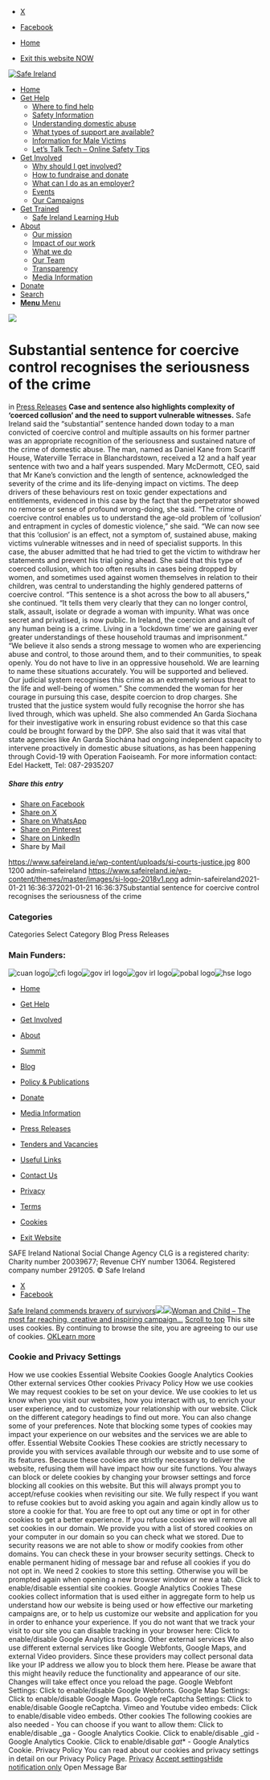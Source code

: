   * [X](https://twitter.com/SAFEIreland "X")
  * [Facebook](https://www.facebook.com/safe.ireland "Facebook")


  * [Home](https://www.safeireland.ie/)
  * [Exit this website NOW](https://www.google.ie/)


[![Safe Ireland](https://www.safeireland.ie/wp-content/themes/master/images/si-logo-2018v1.png)](https://www.safeireland.ie/)
  * [Home](https://www.safeireland.ie/)
  * [Get Help](https://www.safeireland.ie/get-help/)
    * [Where to find help](https://www.safeireland.ie/get-help/where-to-find-help/)
    * [Safety Information](https://www.safeireland.ie/get-help/safety-information/)
    * [Understanding domestic abuse](https://www.safeireland.ie/get-help/understanding-domestic-abuse/)
    * [What types of support are available?](https://www.safeireland.ie/get-help/what-types-of-support-are-available/)
    * [Information for Male Victims](https://www.safeireland.ie/get-help/information-for-male-victims/)
    * [Let’s Talk Tech – Online Safety Tips](https://www.safeireland.ie/lets-talk-tech-online-safety-tips/)
  * [Get Involved](https://www.safeireland.ie/get-involved/)
    * [Why should I get involved?](https://www.safeireland.ie/get-involved/why-should-i-get-involved/)
    * [How to fundraise and donate](https://www.safeireland.ie/get-involved/how-to-fundraise-and-donate/)
    * [What can I do as an employer?](https://www.safeireland.ie/get-involved/what-can-i-do-as-an-employer/)
    * [Events](https://www.safeireland.ie/get-involved/events/)
    * [Our Campaigns](https://www.safeireland.ie/get-involved/our-campaigns/)
  * [Get Trained](https://www.safeireland.ie/substantial-sentence-for-coercive-control-recognises-the-seriousness-of-the-crime/)
    * [Safe Ireland Learning Hub](https://www.safeireland.ie/safe-ireland-learning-hub/)
  * [About](https://www.safeireland.ie/about/)
    * [Our mission](https://www.safeireland.ie/about/our-mission/)
    * [Impact of our work](https://www.safeireland.ie/about/impact-of-our-work/)
    * [What we do](https://www.safeireland.ie/about/what-we-do/)
    * [Our Team](https://www.safeireland.ie/about/our-team/)
    * [Transparency](https://www.safeireland.ie/about/transparency/)
    * [Media Information](https://www.safeireland.ie/about/media-information/)
  * [Donate](https://www.safeireland.ie/get-involved/how-to-fundraise-and-donate/)
  * [Search](https://www.safeireland.ie/substantial-sentence-for-coercive-control-recognises-the-seriousness-of-the-crime/?s=)
  * [ **Menu** Menu ](https://www.safeireland.ie/substantial-sentence-for-coercive-control-recognises-the-seriousness-of-the-crime/)


[![](https://www.safeireland.ie/wp-content/uploads/si-courts-justice-845x500.jpg)](https://www.safeireland.ie/wp-content/uploads/si-courts-justice-1030x687.jpg "si-courts-justice")
# Substantial sentence for coercive control recognises the seriousness of the crime
in [Press Releases](https://www.safeireland.ie/category/press-releases/)
**Case and sentence also highlights complexity of ‘coerced collusion’ and the need to support vulnerable witnesses.**
Safe Ireland said the “substantial” sentence handed down today to a man convicted of coercive control and multiple assaults on his former partner was an appropriate recognition of the seriousness and sustained nature of the crime of domestic abuse.
The man, named as Daniel Kane from Scariff House, Waterville Terrace in Blanchardstown, received a 12 and a half year sentence with two and a half years suspended.
Mary McDermott, CEO, said that Mr Kane’s conviction and the length of sentence, acknowledged the severity of the crime and its life-denying impact on victims. The deep drivers of these behaviours rest on toxic gender expectations and entitlements, evidenced in this case by the fact that the perpetrator showed no remorse or sense of profound wrong-doing, she said.
“The crime of coercive control enables us to understand the age-old problem of ‘collusion’ and entrapment in cycles of domestic violence,” she said. “We can now see that this ‘collusion’ is an effect, not a symptom of, sustained abuse, making victims vulnerable witnesses and in need of specialist supports. In this case, the abuser admitted that he had tried to get the victim to withdraw her statements and prevent his trial going ahead.
She said that this type of coerced collusion, which too often results in cases being dropped by women, and sometimes used against women themselves in relation to their children, was central to understanding the highly gendered patterns of coercive control.
“This sentence is a shot across the bow to all abusers,” she continued. “It tells them very clearly that they can no longer control, stalk, assault, isolate or degrade a woman with impunity. What was once secret and privatised, is now public. In Ireland, the coercion and assault of any human being is a crime. Living in a ‘lockdown time’ we are gaining ever greater understandings of these household traumas and imprisonment.”
“We believe it also sends a strong message to women who are experiencing abuse and control, to those around them, and to their communities, to speak openly. You do not have to live in an oppressive household. We are learning to name these situations accurately. You will be supported and believed. Our judicial system recognises this crime as an extremely serious threat to the life and well-being of women.”
She commended the woman for her courage in pursuing this case, despite coercion to drop charges. She trusted that the justice system would fully recognise the horror she has lived through, which was upheld. She also commended An Garda Siochana for their investigative work in ensuring robust evidence so that this case could be brought forward by the DPP.
She also said that it was vital that state agencies like An Garda Síochána had ongoing independent capacity to intervene proactively in domestic abuse situations, as has been happening through Covid-19 with Operation Faoiseamh.
For more information contact: Edel Hackett, Tel: 087-2935207
##### Share this entry
  * [Share on Facebook](https://www.facebook.com/sharer.php?u=https://www.safeireland.ie/substantial-sentence-for-coercive-control-recognises-the-seriousness-of-the-crime/&t=Substantial%20sentence%20for%20coercive%20control%20recognises%20the%20seriousness%20of%20the%20crime)
  * [Share on X](https://twitter.com/share?text=Substantial%20sentence%20for%20coercive%20control%20recognises%20the%20seriousness%20of%20the%20crime&url=https://www.safeireland.ie/?p=8364)
  * [Share on WhatsApp](https://api.whatsapp.com/send?text=https://www.safeireland.ie/substantial-sentence-for-coercive-control-recognises-the-seriousness-of-the-crime/)
  * [Share on Pinterest](https://pinterest.com/pin/create/button/?url=https%3A%2F%2Fwww.safeireland.ie%2Fsubstantial-sentence-for-coercive-control-recognises-the-seriousness-of-the-crime%2F&description=Substantial%20sentence%20for%20coercive%20control%20recognises%20the%20seriousness%20of%20the%20crime&media=https%3A%2F%2Fwww.safeireland.ie%2Fwp-content%2Fuploads%2Fsi-courts-justice-705x470.jpg)
  * [Share on LinkedIn](https://linkedin.com/shareArticle?mini=true&title=Substantial%20sentence%20for%20coercive%20control%20recognises%20the%20seriousness%20of%20the%20crime&url=https://www.safeireland.ie/substantial-sentence-for-coercive-control-recognises-the-seriousness-of-the-crime/)
  * Share by Mail


https://www.safeireland.ie/wp-content/uploads/si-courts-justice.jpg 800 1200 admin-safeireland https://www.safeireland.ie/wp-content/themes/master/images/si-logo-2018v1.png admin-safeireland2021-01-21 16:36:372021-01-21 16:36:37Substantial sentence for coercive control recognises the seriousness of the crime
### Categories
Categories Select Category Blog Press Releases
### Main Funders:
![cuan logo](https://www.safeireland.ie/wp-content/uploads/logo-cuan.png)![cfi logo](https://www.safeireland.ie/wp-content/uploads/logo-cfi.png)![gov irl logo](https://www.safeireland.ie/wp-content/uploads/logo-goi2.png)![gov irl logo](https://www.safeireland.ie/wp-content/uploads/logo-doj.png)![pobal logo](https://www.safeireland.ie/wp-content/uploads/logo-pobal.png)![hse logo](https://www.safeireland.ie/wp-content/uploads/logo-hse.png)
  * [Home](https://www.safeireland.ie/)
  * [Get Help](https://www.safeireland.ie/get-help/)
  * [Get Involved](https://www.safeireland.ie/get-involved/)
  * [About](https://www.safeireland.ie/about/)
  * [Summit](https://www.safeireland.ie/?page_id=3620)
  * [Blog](https://www.safeireland.ie/blog/)


  * [Policy & Publications](https://www.safeireland.ie/policy-publications/)
  * [Donate](https://www.safeireland.ie/get-involved/how-to-fundraise-and-donate/)
  * [Media Information](https://www.safeireland.ie/about/media-information/)
  * [Press Releases](https://www.safeireland.ie/about/media-information/press-releases/)
  * [Tenders and Vacancies](https://www.safeireland.ie/tenders-and-vacancies/)
  * [Useful Links](https://www.safeireland.ie/links/)


  * [Contact Us](https://www.safeireland.ie/contact-us/)
  * [Privacy](https://www.safeireland.ie/privacy/)
  * [Terms](https://www.safeireland.ie/terms/)
  * [Cookies](https://www.safeireland.ie/cookies/)
  * [Exit Website](https://www.google.ie)


SAFE Ireland National Social Change Agency CLG is a registered charity: Charity number 20039677; Revenue CHY number 13064. Registered company number 291205.
© Safe Ireland 
  * [X](https://twitter.com/SAFEIreland "X")
  * [Facebook](https://www.facebook.com/safe.ireland "Facebook")


[Safe Ireland commends bravery of survivors![](https://www.safeireland.ie/wp-content/uploads/Herstory-180-80x80.jpg)](https://www.safeireland.ie/safe-ireland-commends-bravery-of-survivors/)[![](https://www.safeireland.ie/wp-content/uploads/woman-child-vid-ft-80x80.jpg)Woman and Child – The most far reaching, creative and inspiring campaign...](https://www.safeireland.ie/woman-and-child-the-most-far-reaching-creative-and-inspiring-campaign-weve-ever-run/)
[Scroll to top](https://www.safeireland.ie/substantial-sentence-for-coercive-control-recognises-the-seriousness-of-the-crime/#top "Scroll to top")
This site uses cookies. By continuing to browse the site, you are agreeing to our use of cookies.
[OK](https://www.safeireland.ie/substantial-sentence-for-coercive-control-recognises-the-seriousness-of-the-crime/)[Learn more](https://www.safeireland.ie/substantial-sentence-for-coercive-control-recognises-the-seriousness-of-the-crime/)
### Cookie and Privacy Settings
How we use cookies
Essential Website Cookies
Google Analytics Cookies
Other external services
Other cookies
Privacy Policy
How we use cookies
We may request cookies to be set on your device. We use cookies to let us know when you visit our websites, how you interact with us, to enrich your user experience, and to customize your relationship with our website. 
Click on the different category headings to find out more. You can also change some of your preferences. Note that blocking some types of cookies may impact your experience on our websites and the services we are able to offer.
Essential Website Cookies
These cookies are strictly necessary to provide you with services available through our website and to use some of its features.
Because these cookies are strictly necessary to deliver the website, refusing them will have impact how our site functions. You always can block or delete cookies by changing your browser settings and force blocking all cookies on this website. But this will always prompt you to accept/refuse cookies when revisiting our site.
We fully respect if you want to refuse cookies but to avoid asking you again and again kindly allow us to store a cookie for that. You are free to opt out any time or opt in for other cookies to get a better experience. If you refuse cookies we will remove all set cookies in our domain.
We provide you with a list of stored cookies on your computer in our domain so you can check what we stored. Due to security reasons we are not able to show or modify cookies from other domains. You can check these in your browser security settings.
Check to enable permanent hiding of message bar and refuse all cookies if you do not opt in. We need 2 cookies to store this setting. Otherwise you will be prompted again when opening a new browser window or new a tab.
Click to enable/disable essential site cookies.
Google Analytics Cookies
These cookies collect information that is used either in aggregate form to help us understand how our website is being used or how effective our marketing campaigns are, or to help us customize our website and application for you in order to enhance your experience.
If you do not want that we track your visit to our site you can disable tracking in your browser here:
Click to enable/disable Google Analytics tracking.
Other external services
We also use different external services like Google Webfonts, Google Maps, and external Video providers. Since these providers may collect personal data like your IP address we allow you to block them here. Please be aware that this might heavily reduce the functionality and appearance of our site. Changes will take effect once you reload the page.
Google Webfont Settings:
Click to enable/disable Google Webfonts.
Google Map Settings:
Click to enable/disable Google Maps.
Google reCaptcha Settings:
Click to enable/disable Google reCaptcha.
Vimeo and Youtube video embeds:
Click to enable/disable video embeds.
Other cookies
The following cookies are also needed - You can choose if you want to allow them:
Click to enable/disable _ga - Google Analytics Cookie.
Click to enable/disable _gid - Google Analytics Cookie.
Click to enable/disable _gat_* - Google Analytics Cookie.
Privacy Policy
You can read about our cookies and privacy settings in detail on our Privacy Policy Page. 
[Privacy](https://www.safeireland.ie/privacy/)
[Accept settings](https://www.safeireland.ie/substantial-sentence-for-coercive-control-recognises-the-seriousness-of-the-crime/ "Allow to use cookies, you always can modify used cookies and services")[Hide notification only](https://www.safeireland.ie/substantial-sentence-for-coercive-control-recognises-the-seriousness-of-the-crime/ "Do not allow to use cookies or services - some functionality on our site might not work as expected.")
Open Message Bar

